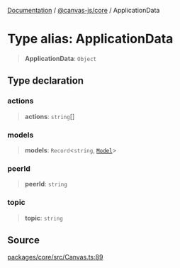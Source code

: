[Documentation](../../../index.md) / [@canvas-js/core](../index.md) / ApplicationData

# Type alias: ApplicationData

> **ApplicationData**: `Object`

## Type declaration

### actions

> **actions**: `string`[]

### models

> **models**: `Record`\<`string`, [`Model`](Model.md)\>

### peerId

> **peerId**: `string`

### topic

> **topic**: `string`

## Source

[packages/core/src/Canvas.ts:89](https://github.com/canvasxyz/canvas/blob/4c6b729f/packages/core/src/Canvas.ts#L89)
